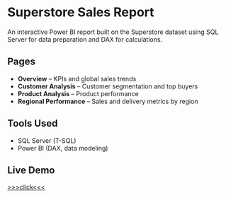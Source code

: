 # Superstore Sales Report

An interactive Power BI report built on the Superstore dataset using SQL Server for data preparation and DAX for calculations.

## Pages
- **Overview** – KPIs and global sales trends
- **Customer Analysis** – Customer segmentation and top buyers
- **Product Analysis** – Product performance
- **Regional Performance** – Sales and delivery metrics by region

## Tools Used
- SQL Server (T-SQL)
- Power BI (DAX, data modeling)

## Live Demo
[>>>click<<<](https://app.powerbi.com/view?r=eyJrIjoiNTA0MTNlZmItZDYzNC00M2UwLTg0OGQtMTFjNGVjODcwZDFjIiwidCI6IjNkZmU5YWI2LTgxYmYtNDkxYy1iNjcwLTAxYzgyNGEwOWUxOSJ9)
